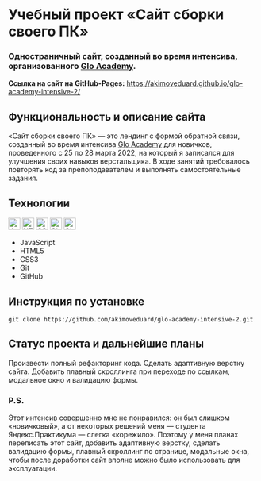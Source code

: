# Учебный проект «Cайт сборки своего ПК»

### Одностраничный сайт, созданный во время интенсива, организованного [Glo Academy](https://glo-academy.org).

**Ссылка на сайт на GitHub-Pages:** https://akimoveduard.github.io/glo-academy-intensive-2/

## Функциональность и описание сайта
«Сайт сборки своего ПК» — это лендинг с формой обратной связи, созданный во время интенсива [Glo Academy](https://glo-academy.org) для новичков, проведенного с 25 по 28 марта 2022, на который я записался для улучшения своих навыков верстальщика. В ходе занятий требовалось повторять код за препоподавателем и выполнять самостоятельные задания.

## Технологии
<p><img src="https://img.shields.io/badge/javascript-%23323330.svg" height="24" alt="JavaScript"> <img src="https://img.shields.io/badge/html5-%23E34F26.svg" height="24" alt="HTML5"> <img src="https://img.shields.io/badge/css3-%231572B6.svg" height="24" alt="CSS3"> <img src="https://img.shields.io/badge/git-%23F05033.svg" height="24" alt="Git"> <img src="https://img.shields.io/badge/github-%23121011.svg" height="24" alt="GitHub"></p>

* JavaScript
* HTML5
* CSS3
* Git
* GitHub

## Инструкция по установке
`git clone https://github.com/akimoveduard/glo-academy-intensive-2.git`

## Статус проекта и дальнейшие планы
Произвести полный рефакторинг кода. Сделать адаптивную верстку сайта. Добавить плавный скроллинга при переходе по ссылкам, модальное окно и валидацию формы.

### P.S.
Этот интенсив совершенно мне не понравился: он был слишком «новичковый», а от некоторых решений меня — студента Яндекс.Практикума — слегка «корежило». Поэтому у меня планах переписать этот сайт, добавить адаптивную верстку, сделать валидацию формы, плавный скроллинг по странице, модальные окна, чтобы после доработки сайт вполне можно было использовать для эксплуатации.
